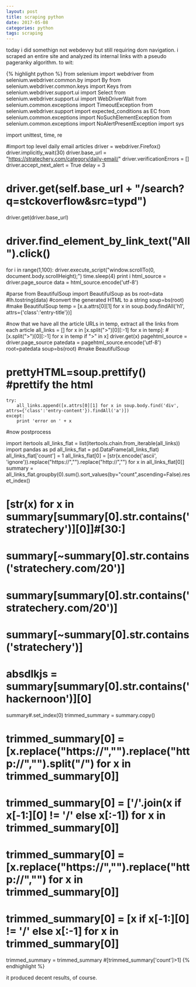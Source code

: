 ```yaml
---
layout: post
title: scraping python
date: 2017-05-08
categories: python
tags: scraping
---
```



today i did somethign not webdevvy but still requiring dom navigation. i scraped an entire site and analyzed its internal links with a pseudo pageranky algorithm. to wit:

{% highlight python %}
from selenium import webdriver
from selenium.webdriver.common.by import By
from selenium.webdriver.common.keys import Keys
from selenium.webdriver.support.ui import Select
from selenium.webdriver.support.ui import WebDriverWait
from selenium.common.exceptions import TimeoutException
from selenium.webdriver.support import expected_conditions as EC
from selenium.common.exceptions import NoSuchElementException
from selenium.common.exceptions import NoAlertPresentException
import sys

import unittest, time, re

#import top level daily email articles
driver = webdriver.Firefox()
driver.implicitly_wait(30)
driver.base_url = "https://stratechery.com/category/daily-email/"
driver.verificationErrors = []
driver.accept_next_alert = True
delay = 3
# driver.get(self.base_url + "/search?q=stckoverflow&src=typd")
driver.get(driver.base_url)
# driver.find_element_by_link_text("All").click()
for i in range(1,100):
    driver.execute_script("window.scrollTo(0, document.body.scrollHeight);")
    time.sleep(4)
    print i
html_source = driver.page_source
data = html_source.encode('utf-8')

#parse
from BeautifulSoup import BeautifulSoup as bs
root=data #lh.tostring(data) #convert the generated HTML to a string
soup=bs(root)                #make BeautifulSoup
temp = [x.a.attrs[0][1] for x in soup.body.findAll('h1', attrs={'class':'entry-title'})]

#now that we have all the article URLs in temp, extract all the links from each article
all_links = []
for x in [x.split(">")[0][:-1] for x in temp]: #[x.split(">")[0][:-1] for x in temp if ">" in x]
    driver.get(x)
    pagehtml_source = driver.page_source
    patedata = pagehtml_source.encode('utf-8')
    root=patedata
    soup=bs(root)                #make BeautifulSoup
#     prettyHTML=soup.prettify()   #prettify the html
    try:
        all_links.append([x.attrs[0][1] for x in soup.body.find('div', attrs={'class':'entry-content'}).findAll('a')])
    except:
        print 'error on ' + x

#now postprocess

import itertools
all_links_flat = list(itertools.chain.from_iterable(all_links))
import pandas as pd
all_links_flat = pd.DataFrame(all_links_flat)
all_links_flat['count'] = 1
all_links_flat[0] = [str(x.encode('ascii', 'ignore')).replace("https://","").replace("http://","") for x in all_links_flat[0]]
summary = all_links_flat.groupby(0).sum().sort_values(by="count",ascending=False).reset_index()
# [str(x) for x in summary[summary[0].str.contains('stratechery')][0]]#[30:]
# summary[~summary[0].str.contains('stratechery.com/20')]
# summary[summary[0].str.contains('stratechery.com/20')]
# summary[~summary[0].str.contains('stratechery')]
# absdlkjs = summary[summary[0].str.contains('hackernoon')][0]
summary#.set_index(0)
trimmed_summary = summary.copy()
# trimmed_summary[0] = [x.replace("https://","").replace("http://","").split("/") for x in trimmed_summary[0]]
# trimmed_summary[0] = ['/'.join(x if x[-1:][0] != '/' else x[:-1]) for x in trimmed_summary[0]]
# trimmed_summary[0] = [x.replace("https://","").replace("http://","") for x in trimmed_summary[0]]
# trimmed_summary[0] = [x if x[-1:][0] != '/' else x[:-1] for x in trimmed_summary[0]]
trimmed_summary = trimmed_summary #[trimmed_summary['count']>1]
{% endhighlight %}

it produced decent results, of course.
